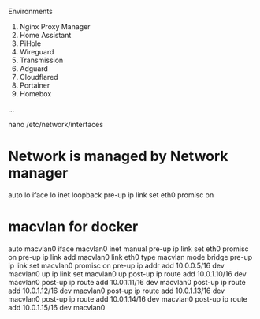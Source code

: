 Environments

1. Nginx Proxy Manager
2. Home Assistant
3. PiHole
4. Wireguard
5. Transmission
6. Adguard
7. Cloudflared
8. Portainer
9. Homebox

...

nano /etc/network/interfaces

# Network is managed by Network manager
auto lo
iface lo inet loopback
pre-up ip link set eth0 promisc on
# macvlan for docker
auto macvlan0
iface macvlan0 inet manual
    pre-up ip link set eth0 promisc on
    pre-up ip link add macvlan0 link eth0 type macvlan mode bridge
    pre-up ip link set macvlan0 promisc on
    pre-up ip addr add 10.0.0.5/16 dev macvlan0
    up ip link set macvlan0 up
    post-up ip route add 10.0.1.10/16 dev macvlan0
    post-up ip route add 10.0.1.11/16 dev macvlan0
    post-up ip route add 10.0.1.12/16 dev macvlan0
    post-up ip route add 10.0.1.13/16 dev macvlan0
    post-up ip route add 10.0.1.14/16 dev macvlan0
    post-up ip route add 10.0.1.15/16 dev macvlan0